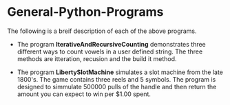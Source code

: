 # General-Python-Programs 
The following is a breif description of each of the above programs. 

- The program __IterativeAndRecursiveCounting__ demonstrates three different ways to count vowels in a user defined string. The three methods are itteration, recusion and the build it method. 

- The program __LibertySlotMachine__ simulates a slot machine from the late 1800's. The game contains three reels and 5 symbols. The program is designed to simmulate 500000 pulls of the handle and then return the amount you can expect to win per $1.00 spent. 
